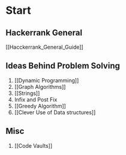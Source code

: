 # Start
## Hackerrank General
[[Hacckerrank_General_Guide]]
## Ideas Behind Problem Solving
1. [[Dynamic Programming]]
2. [[Graph Algorithms]]
3. [[Strings]]
4. Infix and Post Fix
5. [[Greedy Algorithm]]
6. [[Clever Use of Data structures]]

## Misc
1. [[Code Vaults]]


